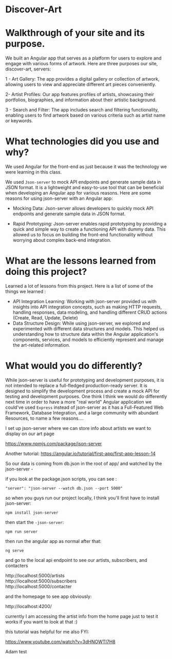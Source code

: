 # Discover-Art

# Walkthrough of your site and its purpose.

We built an Angular app that serves as a platform for users to explore and engage with various forms of artwork. Here are three purposes our site, discover-art, servers:

1 - Art Gallery: The app provides a digital gallery or collection of artwork, allowing users to view and appreciate different art pieces conveniently.

2- Artist Profiles: Our app features profiles of artists, showcasing their portfolios, biographies, and information about their artistic background.

3 - Search and Filter: The app includes search and filtering functionality, enabling users to find artwork based on various criteria such as artist name or keywords.

# What technologies did you use and why?

We used Angular for the front-end as just because it was the technology we were learning in this class.

We used `Json-server` to mock API endpoints and generate sample data in JSON format. It is a lightweight and easy-to-use tool that can be beneficial when developing an Angular app for various reasons. Here are some reasons for using json-server with an Angular app:

- Mocking Data: Json-server allows developers to quickly mock API endpoints and generate sample data in JSON format. 

- Rapid Prototyping: Json-server enables rapid prototyping by providing a quick and simple way to create a functioning API with dummy data. This allowed us to focus on building the front-end functionality without worrying about complex back-end integration.


# What are the lessons learned from doing this project?

Learned a lot of lessons from this project. Here is a list of some of the things we learned : 

- API Integration Learning: Working with json-server provided us with insights into API integration concepts, such as making HTTP requests, handling responses, data modeling, and handling different CRUD actions (Create, Read, Update, Delete)
- Data Structure Design: While using json-server, we explored and experimented with different data structures and models. This helped us understanding how to structure data within the Angular application's components, services, and models to efficiently represent and manage the art-related information.

# What would you do differently?

While json-server is useful for prototyping and development purposes, it is not intended to replace a full-fledged production-ready server. It is designed to simplify the development process and create a mock API for testing and development purposes. One think I think we would do differently next time in order to  have a more "real world" Angular application we could've used `Express` instead of json-server as it has a Full-Featured Web Framework, Database Integration, and a large community with abundant Resources, to name a few reasons.... 








I set up json-server where we can store info about artists we want to display on our art page

https://www.npmjs.com/package/json-server

Another tutorial: https://angular.io/tutorial/first-app/first-app-lesson-14

So our data is coming from db.json in the root of app/ and watched by the json-server - 

if you look at the package.json scripts, you can see :

`"server": "json-server --watch db.json --port 5000"`

so when you guys run our project locally, I think you'll first have to install json-server:

`npm install json-server`

then start the `-json-server`:

`npm run server`

then run the angular app as normal after that:

`ng serve`

and go to the local api endpoint to see our artists, subscribers, and contacters

http://localhost:5000/artists <br />
http://localhost:5000/subscribers <br />
http://localhost:5000/contacter

and the homepage to see app obviously:

http://localhost:4200/


currently I am accessing the artist info from the home page just to test it works if you want to look at that :) 


this tutorial was helpful for me also FYI: 

https://www.youtube.com/watch?v=3dHNOWTI7H8

Adam test
